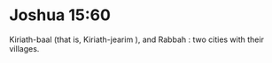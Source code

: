 # Joshua 15:60

Kiriath-baal (that is, Kiriath-jearim ), and Rabbah : two cities with their villages.
